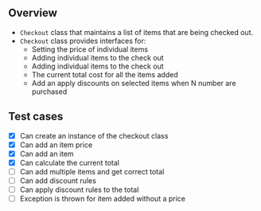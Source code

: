 ## Overview
- `Checkout` class that maintains a list of items that are being checked out.
- `Checkout` class provides interfaces for:
    - Setting the price of individual items
    - Adding individual items to the check out
    - Adding individual items to the check out
    - The current total cost for all the items added
    - Add an apply discounts on selected items when N number are purchased

## Test cases
- [x] Can create an instance of the checkout class
- [x] Can add an item price
- [x] Can add an item
- [x] Can calculate the current total
- [ ] Can add multiple items and get correct total
- [ ] Can add discount rules
- [ ] Can apply discount rules to the total
- [ ] Exception is thrown for item added without a price